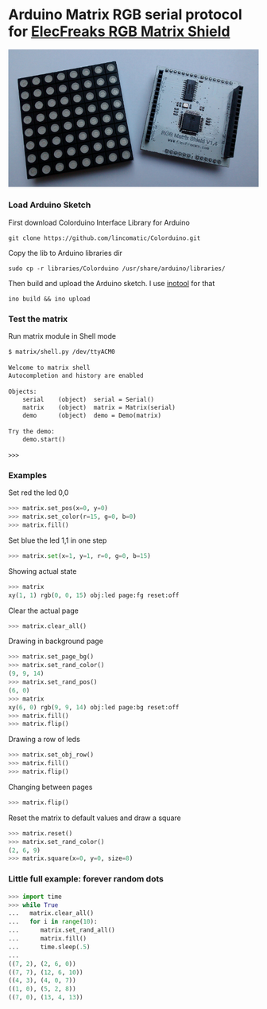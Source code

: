 # Arduino Matrix RGB serial protocol for [ElecFreaks RGB Matrix Shield](http://www.elecfreaks.com/wiki/index.php?title=RGB_Matrix_Shield)

![ElecFreaks RGB Matrix Shield](https://github.com/lvidarte/arduino-matrix-rgb/blob/master/rgb-matrix.png)

### Load Arduino Sketch

First download Colorduino Interface Library for Arduino

    git clone https://github.com/lincomatic/Colorduino.git

Copy the lib to Arduino libraries dir

    sudo cp -r libraries/Colorduino /usr/share/arduino/libraries/

Then build and upload the Arduino sketch. I use [inotool](http://inotool.org) for that

    ino build && ino upload


### Test the matrix

Run matrix module in Shell mode

    $ matrix/shell.py /dev/ttyACM0

    Welcome to matrix shell
    Autocompletion and history are enabled

    Objects:
        serial    (object)  serial = Serial()
        matrix    (object)  matrix = Matrix(serial)
        demo      (object)  demo = Demo(matrix)

    Try the demo:
        demo.start()

    >>>

### Examples

Set red the led 0,0

```python
>>> matrix.set_pos(x=0, y=0)
>>> matrix.set_color(r=15, g=0, b=0)
>>> matrix.fill()
```

Set blue the led 1,1 in one step

```python
>>> matrix.set(x=1, y=1, r=0, g=0, b=15)
```

Showing actual state 

```python
>>> matrix
xy(1, 1) rgb(0, 0, 15) obj:led page:fg reset:off
```

Clear the actual page

```python
>>> matrix.clear_all()
```

Drawing in background page

```python
>>> matrix.set_page_bg()
>>> matrix.set_rand_color()
(9, 9, 14)
>>> matrix.set_rand_pos()
(6, 0)
>>> matrix
xy(6, 0) rgb(9, 9, 14) obj:led page:bg reset:off
>>> matrix.fill()
>>> matrix.flip()
```

Drawing a row of leds

```python
>>> matrix.set_obj_row()
>>> matrix.fill()
>>> matrix.flip()
```

Changing between pages

```python
>>> matrix.flip()
```

Reset the matrix to default values and draw a square

```python
>>> matrix.reset()
>>> matrix.set_rand_color()
(2, 6, 9)
>>> matrix.square(x=0, y=0, size=8)
```

### Little full example: forever random dots

```python
>>> import time
>>> while True
...   matrix.clear_all()
...   for i in range(10):
...      matrix.set_rand_all()
...      matrix.fill()
...      time.sleep(.5)
...
((7, 2), (2, 6, 0))
((7, 7), (12, 6, 10))
((4, 3), (4, 0, 7))
((1, 0), (5, 2, 8))
((7, 0), (13, 4, 13))
```
